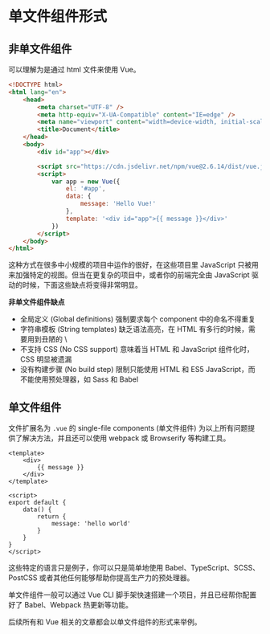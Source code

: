 <script setup>
import { loginRead } from '@/utils/login-read'

loginRead('v10004')
</script>

# <AppCode code="103" /> 单文件组件形式

<ClientOnly><AppRead code="v10004" /></ClientOnly>

## 非单文件组件

可以理解为是通过 html 文件来使用 Vue。

```html
<!DOCTYPE html>
<html lang="en">
    <head>
        <meta charset="UTF-8" />
        <meta http-equiv="X-UA-Compatible" content="IE=edge" />
        <meta name="viewport" content="width=device-width, initial-scale=1.0" />
        <title>Document</title>
    </head>
    <body>
        <div id="app"></div>

        <script src="https://cdn.jsdelivr.net/npm/vue@2.6.14/dist/vue.js"></script>
        <script>
            var app = new Vue({
                el: '#app',
                data: {
                    message: 'Hello Vue!'
                },
                template: '<div id="app">{{ message }}</div>'
            })
        </script>
    </body>
</html>
```

<AppPlayground href="https://codepen.io/noxussj/pen/LYBJYEO" />

这种方式在很多中小规模的项目中运作的很好，在这些项目里 JavaScript 只被用来加强特定的视图。但当在更复杂的项目中，或者你的前端完全由 JavaScript 驱动的时候，下面这些缺点将变得非常明显。

**非单文件组件缺点**

-   全局定义 (Global definitions) 强制要求每个 component 中的命名不得重复
-   字符串模板 (String templates) 缺乏语法高亮，在 HTML 有多行的时候，需要用到丑陋的 \
-   不支持 CSS (No CSS support) 意味着当 HTML 和 JavaScript 组件化时，CSS 明显被遗漏
-   没有构建步骤 (No build step) 限制只能使用 HTML 和 ES5 JavaScript，而不能使用预处理器，如 Sass 和 Babel

## 单文件组件

文件扩展名为 `.vue` 的 single-file components (单文件组件) 为以上所有问题提供了解决方法，并且还可以使用 webpack 或 Browserify 等构建工具。

```vue
<template>
    <div>
        {{ message }}
    </div>
</template>

<script>
export default {
    data() {
        return {
            message: 'hello world'
        }
    }
}
</script>
```

<AppPlayground href="https://codepen.io/noxussj/pen/eYjLYWv" />

这些特定的语言只是例子，你可以只是简单地使用 Babel、TypeScript、SCSS、PostCSS 或者其他任何能够帮助你提高生产力的预处理器。

单文件组件一般可以通过 Vue CLI 脚手架快速搭建一个项目，并且已经帮你配置好了 Babel、Webpack 热更新等功能。

后续所有和 Vue 相关的文章都会以单文件组件的形式来举例。

<AppComment />